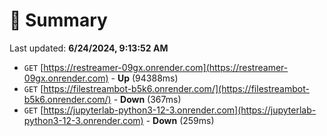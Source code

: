 # 📖 Summary
Last updated: **6/24/2024, 9:13:52 AM**

- `GET` [https://restreamer-09gx.onrender.com](https://restreamer-09gx.onrender.com) - **Up** (94388ms)
- `GET` [https://filestreambot-b5k6.onrender.com/](https://filestreambot-b5k6.onrender.com/) - **Down** (367ms)
- `GET` [https://jupyterlab-python3-12-3.onrender.com](https://jupyterlab-python3-12-3.onrender.com) - **Down** (259ms)
